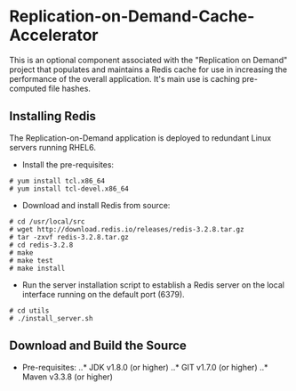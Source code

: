 # Replication-on-Demand-Cache-Accelerator
This is an optional component associated with the "Replication on Demand" project that populates and maintains a Redis cache for use in increasing the performance of the overall application.  It's main use is caching pre-computed file hashes.

## Installing Redis
The Replication-on-Demand application is deployed to redundant Linux servers running RHEL6.
* Install the pre-requisites:
```
# yum install tcl.x86_64
# yum install tcl-devel.x86_64
```
* Download and install Redis from source:
```
# cd /usr/local/src
# wget http://download.redis.io/releases/redis-3.2.8.tar.gz
# tar -zxvf redis-3.2.8.tar.gz
# cd redis-3.2.8
# make 
# make test
# make install
```
* Run the server installation script to establish a Redis server on the local interface running on the default port (6379).
```
# cd utils
# ./install_server.sh
```

## Download and Build the Source
* Pre-requisites:
..* JDK v1.8.0 (or higher)
..* GIT v1.7.0 (or higher)
..* Maven v3.3.8 (or higher)

